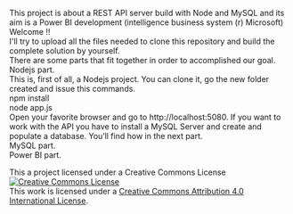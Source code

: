 This project is about a REST API server build with Node and MySQL and its aim is a Power BI development (intelligence business system (r) Microsoft)  
Welcome !!  
I'll try to upload all the files needed to clone this repository and build the complete solution by yourself.  
There are some parts that fit together in order to accomplished our goal.  
Nodejs part.  
This is, first of all, a Nodejs project. You can clone it, go the new folder created and issue this commands.   
npm install  
node app.js  
Open your favorite browser and go to http://localhost:5080. If you want to work with the API you have to install a MySQL Server and create and populate a database. You’ll find how in the next part.  
MySQL part.  
Power BI part.



This a project licensed under a Creative Commons License  
<a rel="license" href="http://creativecommons.org/licenses/by/4.0/"><img alt="Creative Commons License" style="border-width:0" src="https://i.creativecommons.org/l/by/4.0/88x31.png" /></a><br />This work is licensed under a <a rel="license" href="http://creativecommons.org/licenses/by/4.0/">Creative Commons Attribution 4.0 International License</a>.

